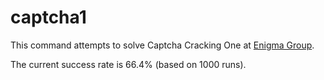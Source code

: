 captcha1
========

This command attempts to solve Captcha Cracking One at [Enigma Group][].

The current success rate is 66.4% (based on 1000 runs).

[Enigma Group]: http://www.enigmagroup.org/pages/captcha/
